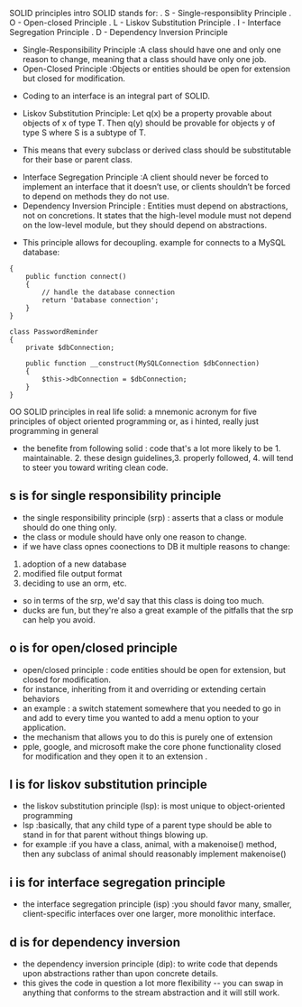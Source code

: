 SOLID principles intro
SOLID stands for:
. S - Single-responsiblity Principle
. O - Open-closed Principle
. L - Liskov Substitution Principle
. I - Interface Segregation Principle
. D - Dependency Inversion Principle

* Single-Responsibility Principle :A class should have one and only one reason to change, meaning that a class should have only one job.
* Open-Closed Principle :Objects or entities should be open for extension but closed for modification.
- Coding to an interface is an integral part of SOLID.
* Liskov Substitution Principle: Let q(x) be a property provable about objects of x of type T. Then q(y) should be provable for objects y of type S where S is a subtype of T.
- This means that every subclass or derived class should be substitutable for their base or parent class.
* Interface Segregation Principle :A client should never be forced to implement an interface that it doesn’t use, or clients shouldn’t be forced to depend on methods they do not use.
* Dependency Inversion Principle : Entities must depend on abstractions, not on concretions. It states that the high-level module must not depend on the low-level module, but they should depend on abstractions.
- This principle allows for decoupling.
example for connects to a MySQL database:
```class MySQLConnection
{
    public function connect()
    {
        // handle the database connection
        return 'Database connection';
    }
}

class PasswordReminder
{
    private $dbConnection;

    public function __construct(MySQLConnection $dbConnection)
    {
        $this->dbConnection = $dbConnection;
    }
}
```
OO SOLID principles in real life
solid: a mnemonic acronym for five principles of object oriented programming or, as i hinted, really just programming in general 
* the benefite from following solid : code that's a lot more likely to be 1. maintainable. 2. these design guidelines,3.  properly followed, 4. will tend to steer you toward writing clean code.
## s is for single responsibility principle
* the single responsibility principle (srp) : asserts that a class or module should do one thing only.
*  the class or module should have only one reason to change.
* if we have class opnes coonections to DB it multiple reasons to change: 
1. adoption of a new database 
2. modified file output format
3. deciding to use an orm, etc.
* so in terms of the srp, we'd say that this class is doing too much.
*  ducks are fun, but they're also a great example of the pitfalls that the srp can help you avoid.

## o is for open/closed principle
* open/closed principle :  code entities should be open for extension, but closed for modification.
* for instance, inheriting from it and overriding or extending certain behaviors
* an example : a switch statement somewhere that you needed to go in and add to every time you wanted to add a menu option to your application.
* the mechanism that allows you to do this is purely one of extension
* pple, google, and microsoft make the core phone functionality closed for modification and they open it to an extension .

## l is for liskov substitution principle
* the liskov substitution principle (lsp): is most unique to object-oriented programming
* lsp :basically, that any child type of a parent type should be able to stand in for that parent without things blowing up.
* for example :if you have a class, animal, with a makenoise() method, then any subclass of animal should reasonably implement makenoise()

## i is for interface segregation principle
* the interface segregation principle (isp) :you should favor many, smaller, client-specific interfaces over one larger, more monolithic interface.

## d is for dependency inversion
* the dependency inversion principle (dip): to write code that depends upon abstractions rather than upon concrete details.
* this gives the code in question a lot more flexibility -- you can swap in anything that conforms to the stream abstraction and it will still work.










